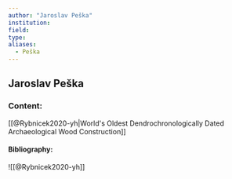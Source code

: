 ```yaml
---
author: "Jaroslav Peška"
institution:
field:
type:
aliases:
  - Peška
---
```


## Jaroslav Peška

### Content:
[[@Rybnicek2020-yh|World's Oldest Dendrochronologically Dated Archaeological Wood Construction]]

#### Bibliography:

![[@Rybnicek2020-yh]]